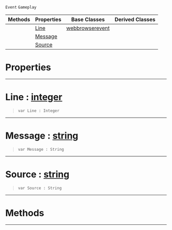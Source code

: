  `Event` `Gameplay`



|Methods|Properties|Base Classes|Derived Classes|
|---|---|---|---|
| |[ Line](https://github.com/dragonCASTjosh/PlasmaDocs/blob/master/code_reference/class_reference/webbrowserconsoleevent.markdown#line-plasma-engine-documen)|[webbrowserevent](https://github.com/dragonCASTjosh/PlasmaDocs/blob/master/code_reference/class_reference/webbrowserevent.markdown)| |
| |[ Message](https://github.com/dragonCASTjosh/PlasmaDocs/blob/master/code_reference/class_reference/webbrowserconsoleevent.markdown#message-plasma-engine-docu)| | |
| |[ Source](https://github.com/dragonCASTjosh/PlasmaDocs/blob/master/code_reference/class_reference/webbrowserconsoleevent.markdown#source-plasma-engine-docum)| | |


 #  Properties


---  
 #  Line : [integer](https://github.com/dragonCASTjosh/PlasmaDocs/blob/master/code_reference/lightning_base_types/integer.markdown)

> 
> ``` lang=cpp, name=Lightning
> var Line : Integer


---  
 #  Message : [string](https://github.com/dragonCASTjosh/PlasmaDocs/blob/master/code_reference/lightning_base_types/string.markdown)

> 
> ``` lang=cpp, name=Lightning
> var Message : String


---  
 #  Source : [string](https://github.com/dragonCASTjosh/PlasmaDocs/blob/master/code_reference/lightning_base_types/string.markdown)

> 
> ``` lang=cpp, name=Lightning
> var Source : String


---  
 #  Methods


---  
 

 